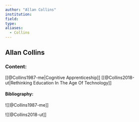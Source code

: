 ```yaml
---
author: "Allan Collins"
institution:
field:
type:
aliases:
  - Collins
---
```


## Allan Collins

### Content:
[[@Collins1987-me|Cognitive Apprenticeship]]
[[@Collins2018-ut|Rethinking Education In The Age Of Technology]]

#### Bibliography:

![[@Collins1987-me]]

![[@Collins2018-ut]]